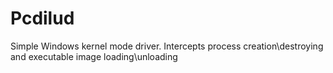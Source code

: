 # Pcdilud
Simple Windows kernel mode driver. Intercepts process creation\destroying and executable image loading\unloading
